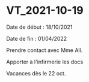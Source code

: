 # VT_2021-10-19

Date de début : 18/10/2021

Date de fin : 01/04/2022

Prendre contact avec Mme All.

Apporter à l'infirmerie les docs

Vacances dès le 22 oct.
